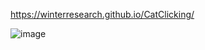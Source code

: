 https://winterresearch.github.io/CatClicking/

![image](https://github.com/WinterResearch/CatClicking/assets/95959417/df14ba1d-6b60-4151-bb3d-ed6ce86aaede)
